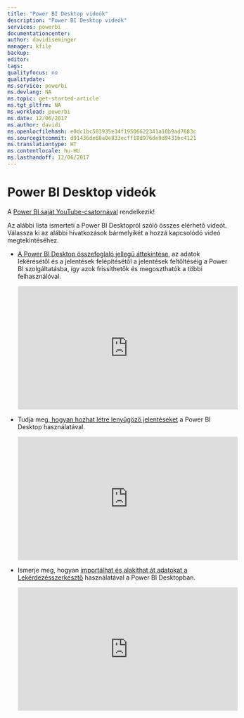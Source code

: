 ```yaml
---
title: "Power BI Desktop videók"
description: "Power BI Desktop videók"
services: powerbi
documentationcenter: 
author: davidiseminger
manager: kfile
backup: 
editor: 
tags: 
qualityfocus: no
qualitydate: 
ms.service: powerbi
ms.devlang: NA
ms.topic: get-started-article
ms.tgt_pltfrm: NA
ms.workload: powerbi
ms.date: 12/06/2017
ms.author: davidi
ms.openlocfilehash: e0dc1bc583935e34f19506622341a10b9ad7683c
ms.sourcegitcommit: d91436de68a0e833ecff18d976de9d9431bc4121
ms.translationtype: HT
ms.contentlocale: hu-HU
ms.lasthandoff: 12/06/2017
---
```

# <a name="power-bi-desktop-videos"></a>Power BI Desktop videók
A [Power BI saját YouTube-csatornával](http://www.youtube.com/playlist?list=PL1N57mwBHtN2q1WbU5O29rrn_A0lkVv9p) rendelkezik!

Az alábbi lista ismerteti a Power BI Desktopról szóló összes elérhető videót. Válassza ki az alábbi hivatkozások bármelyikét a hozzá kapcsolódó videó megtekintéséhez.

* [A Power BI Desktop összefoglaló jellegű áttekintése](https://www.youtube.com/watch?v=Qgam9M8I0xA), az adatok lekérésétől és a jelentések felépítésétől a jelentések feltöltéséig a Power BI szolgáltatásba, így azok frissíthetők és megoszthatók a többi felhasználóval.
  
  <iframe width="500" height="281" src="https://www.youtube.com/embed/Qgam9M8I0xA" frameborder="0" allowfullscreen></iframe>
* Tudja meg[, hogyan hozhat létre lenyűgöző jelentéseket](https://www.youtube.com/watch?v=ByIUx-HmQbw) a Power BI Desktop használatával.
  
  <iframe width="500" height="281" src="https://www.youtube.com/embed/IMAsitQ2cAc" frameborder="0" allowfullscreen></iframe>
* Ismerje meg, hogyan [importálhat és alakíthat át adatokat a Lekérdezésszerkesztő](https://www.youtube.com/watch?v=ByIUx-HmQbw) használatával a Power BI Desktopban.
  
  <iframe width="500" height="281" src="https://www.youtube.com/embed/ByIUx-HmQbw" frameborder="0" allowfullscreen></iframe>

